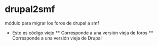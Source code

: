 # drupal2smf
módulo para migrar los foros de drupal a smf

* Esto es código viejo
** Corresponde a una versión vieja de foros
** Corresponde a una versión vieja de Drupal
